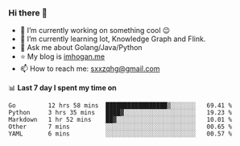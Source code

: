 ### Hi there 👋

<!--
**qihonggang/qihonggang** is a ✨ _special_ ✨ repository because its `README.md` (this file) appears on your GitHub profile.
Here are some ideas to get you started:

- 🔭 I’m currently working on ...
- 🌱 I’m currently learning ...
- 👯 I’m looking to collaborate on ...
- 🤔 I’m looking for help with ...
- 💬 Ask me about ...
- 📫 How to reach me: ...
- 😄 Pronouns: ...
- ⚡ Fun fact: ...
-->

- 🔭 I’m currently working on something cool 😉
- 🌱 I’m currently learning Iot, Knowledge Graph and Flink.
- 💬 Ask me about Golang/Java/Python
- :star: My blog is [imhogan.me](http://blog.imhogan.me)
- 📫 How to reach me: sxxzqhg@gmail.com


📊 **Last 7 day I spent my time on**
<!--START_SECTION:waka-->
```text
Go         12 hrs 58 mins  █████████████████▒░░░░░░░   69.41 % 
Python     3 hrs 35 mins   ████▓░░░░░░░░░░░░░░░░░░░░   19.23 % 
Markdown   1 hr 52 mins    ██▓░░░░░░░░░░░░░░░░░░░░░░   10.01 % 
Other      7 mins          ░░░░░░░░░░░░░░░░░░░░░░░░░   00.65 % 
YAML       6 mins          ░░░░░░░░░░░░░░░░░░░░░░░░░   00.57 % 
```
<!--END_SECTION:waka-->
